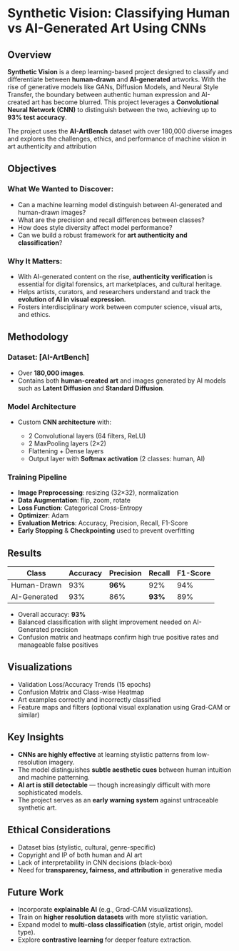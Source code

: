 # Synthetic Vision: Classifying Human vs AI-Generated Art Using CNNs

## Overview

**Synthetic Vision** is a deep learning-based project designed to classify and differentiate between **human-drawn** and **AI-generated** artworks. With the rise of generative models like GANs, Diffusion Models, and Neural Style Transfer, the boundary between authentic human expression and AI-created art has become blurred. This project leverages a **Convolutional Neural Network (CNN)** to distinguish between the two, achieving up to **93% test accuracy**.

The project uses the **AI-ArtBench** dataset with over 180,000 diverse images and explores the challenges, ethics, and performance of machine vision in art authenticity and attribution

## Objectives

### What We Wanted to Discover:

- Can a machine learning model distinguish between AI-generated and human-drawn images?
- What are the precision and recall differences between classes?
- How does style diversity affect model performance?
- Can we build a robust framework for **art authenticity and classification**?

### Why It Matters:

- With AI-generated content on the rise, **authenticity verification** is essential for digital forensics, art marketplaces, and cultural heritage.
- Helps artists, curators, and researchers understand and track the **evolution of AI in visual expression**.
- Fosters interdisciplinary work between computer science, visual arts, and ethics.

## Methodology

### Dataset: \[AI-ArtBench]

- Over **180,000 images**.
- Contains both **human-created art** and images generated by AI models such as **Latent Diffusion** and **Standard Diffusion**.

### Model Architecture

- Custom **CNN architecture** with:

  - 2 Convolutional layers (64 filters, ReLU)
  - 2 MaxPooling layers (2×2)
  - Flattening + Dense layers
  - Output layer with **Softmax activation** (2 classes: human, AI)

### Training Pipeline

- **Image Preprocessing**: resizing (32×32), normalization
- **Data Augmentation**: flip, zoom, rotate
- **Loss Function**: Categorical Cross-Entropy
- **Optimizer**: Adam
- **Evaluation Metrics**: Accuracy, Precision, Recall, F1-Score
- **Early Stopping** & **Checkpointing** used to prevent overfitting

## Results

| Class        | Accuracy | Precision | Recall  | F1-Score |
| ------------ | -------- | --------- | ------- | -------- |
| Human-Drawn  | 93%      | **96%**   | 92%     | 94%      |
| AI-Generated | 93%      | 86%       | **93%** | 89%      |

- Overall accuracy: **93%**
- Balanced classification with slight improvement needed on AI-Generated precision
- Confusion matrix and heatmaps confirm high true positive rates and manageable false positives

## Visualizations

- Validation Loss/Accuracy Trends (15 epochs)
- Confusion Matrix and Class-wise Heatmap
- Art examples correctly and incorrectly classified
- Feature maps and filters (optional visual explanation using Grad-CAM or similar)

## Key Insights

- **CNNs are highly effective** at learning stylistic patterns from low-resolution imagery.
- The model distinguishes **subtle aesthetic cues** between human intuition and machine patterning.
- **AI art is still detectable** — though increasingly difficult with more sophisticated models.
- The project serves as an **early warning system** against untraceable synthetic art.

## Ethical Considerations

- Dataset bias (stylistic, cultural, genre-specific)
- Copyright and IP of both human and AI art
- Lack of interpretability in CNN decisions (black-box)
- Need for **transparency, fairness, and attribution** in generative media

## Future Work

- Incorporate **explainable AI** (e.g., Grad-CAM visualizations).
- Train on **higher resolution datasets** with more stylistic variation.
- Expand model to **multi-class classification** (style, artist origin, model type).
- Explore **contrastive learning** for deeper feature extraction.
